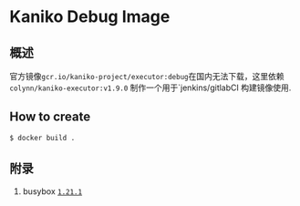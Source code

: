 # Kaniko Debug Image

## 概述

官方镜像`gcr.io/kaniko-project/executor:debug`在国内无法下载，这里依赖`colynn/kaniko-executor:v1.9.0` 制作一个用于`jenkins/gitlabCI 构建镜像使用.

## How to create
```sh
$ docker build . 
```

## 附录

1. busybox [`1.21.1`](https://busybox.net/downloads/binaries/1.21.1/busybox-x86_64)
